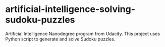 # artificial-intelligence-solving-sudoku-puzzles
Artificial Intelligence Nanodegree program from Udacity. This project uses Python script to generate and solve Sudoku puzzles.
